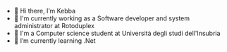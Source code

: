 - 👋 Hi there, I’m Kebba
- 🏢 I'm currently working as a Software developer and system administrator at Rotoduplex
- 📙 I'm a Computer science student at Università degli studi dell'Insubria
- 🌱 I’m currently learning .Net 

<!---
kebbaman/kebbaman is a ✨ special ✨ repository because its `README.md` (this file) appears on your GitHub profile.
You can click the Preview link to take a look at your changes.
--->
